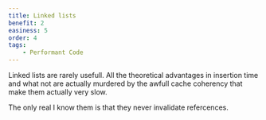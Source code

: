 ```yaml
---
title: Linked lists
benefit: 2
easiness: 5
order: 4
tags:
    - Performant Code
---
```


Linked lists are rarely usefull. All the theoretical advantages in insertion time and what not are actually murdered by the awfull cache coherency that make them actually very slow.

The only real I know them is that they never invalidate refercences.